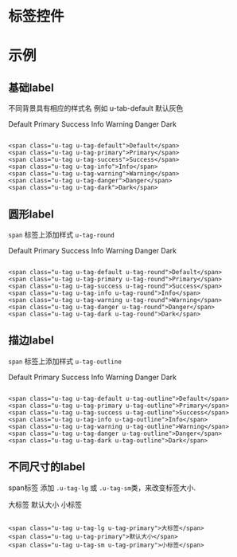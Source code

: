 # 标签控件

# 示例




## 基础label

不同背景具有相应的样式名
例如 u-tab-default 默认灰色
<div class="example-content"><span class="u-tag u-tag-default">Default</span>
<span class="u-tag u-tag-primary">Primary</span>
<span class="u-tag u-tag-success">Success</span>
<span class="u-tag u-tag-info">Info</span>
<span class="u-tag u-tag-warning">Warning</span>
<span class="u-tag u-tag-danger">Danger</span>
<span class="u-tag u-tag-dark">Dark</span></div>



<div class="examples-code"><pre><code>
&lt;span class="u-tag u-tag-default">Default&lt;/span>
&lt;span class="u-tag u-tag-primary">Primary&lt;/span>
&lt;span class="u-tag u-tag-success">Success&lt;/span>
&lt;span class="u-tag u-tag-info">Info&lt;/span>
&lt;span class="u-tag u-tag-warning">Warning&lt;/span>
&lt;span class="u-tag u-tag-danger">Danger&lt;/span>
&lt;span class="u-tag u-tag-dark">Dark&lt;/span></code></pre>
</div>





## 圆形label


`span` 标签上添加样式 `u-tag-round`
<div class="example-content"><span class="u-tag u-tag-default u-tag-round">Default</span>
<span class="u-tag u-tag-primary u-tag-round">Primary</span>
<span class="u-tag u-tag-success u-tag-round">Success</span>
<span class="u-tag u-tag-info u-tag-round">Info</span>
<span class="u-tag u-tag-warning u-tag-round">Warning</span>
<span class="u-tag u-tag-danger u-tag-round">Danger</span>
<span class="u-tag u-tag-dark u-tag-round">Dark</span></div>



<div class="examples-code"><pre><code>
&lt;span class="u-tag u-tag-default u-tag-round">Default&lt;/span>
&lt;span class="u-tag u-tag-primary u-tag-round">Primary&lt;/span>
&lt;span class="u-tag u-tag-success u-tag-round">Success&lt;/span>
&lt;span class="u-tag u-tag-info u-tag-round">Info&lt;/span>
&lt;span class="u-tag u-tag-warning u-tag-round">Warning&lt;/span>
&lt;span class="u-tag u-tag-danger u-tag-round">Danger&lt;/span>
&lt;span class="u-tag u-tag-dark u-tag-round">Dark&lt;/span></code></pre>
</div>





## 描边label

`span` 标签上添加样式 `u-tag-outline`
<div class="example-content"><span class="u-tag u-tag-default u-tag-outline">Default</span>
<span class="u-tag u-tag-primary u-tag-outline">Primary</span>
<span class="u-tag u-tag-success u-tag-outline">Success</span>
<span class="u-tag u-tag-info u-tag-outline">Info</span>
<span class="u-tag u-tag-warning u-tag-outline">Warning</span>
<span class="u-tag u-tag-danger u-tag-outline">Danger</span>
<span class="u-tag u-tag-dark u-tag-outline">Dark</span></div>



<div class="examples-code"><pre><code>
&lt;span class="u-tag u-tag-default u-tag-outline">Default&lt;/span>
&lt;span class="u-tag u-tag-primary u-tag-outline">Primary&lt;/span>
&lt;span class="u-tag u-tag-success u-tag-outline">Success&lt;/span>
&lt;span class="u-tag u-tag-info u-tag-outline">Info&lt;/span>
&lt;span class="u-tag u-tag-warning u-tag-outline">Warning&lt;/span>
&lt;span class="u-tag u-tag-danger u-tag-outline">Danger&lt;/span>
&lt;span class="u-tag u-tag-dark u-tag-outline">Dark&lt;/span></code></pre>
</div>





## 不同尺寸的label

span标签 添加 `.u-tag-lg` 或 `.u-tag-sm`类，来改变标签大小.
<div class="example-content"><span class="u-tag u-tag-lg u-tag-primary">大标签</span>
<span class="u-tag u-tag-primary">默认大小</span>
<span class="u-tag u-tag-sm u-tag-primary">小标签</span></div>



<div class="examples-code"><pre><code>
&lt;span class="u-tag u-tag-lg u-tag-primary">大标签&lt;/span>
&lt;span class="u-tag u-tag-primary">默认大小&lt;/span>
&lt;span class="u-tag u-tag-sm u-tag-primary">小标签&lt;/span></code></pre>
</div>



